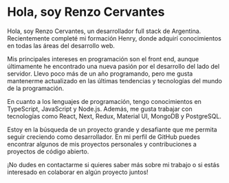 <h1 aling="center">Hola, soy Renzo Cervantes</h1>
Hola, soy Renzo Cervantes, un desarrollador full stack de Argentina. Recientemente completé mi formación Henry, donde adquirí conocimientos en todas las áreas del desarrollo web.

Mis principales intereses en programación son el front end, aunque últimamente he encontrado una nueva pasión por el desarrollo del lado del servidor. Llevo poco más de un año programando, pero me gusta mantenerme actualizado en las últimas tendencias y tecnologías del mundo de la programación.

En cuanto a los lenguajes de programación, tengo conocimientos en TypeScript, JavaScript y Node.js. Además, me gusta trabajar con tecnologías como React, Next, Redux, Material UI, MongoDB y PostgreSQL.

Estoy en la búsqueda de un proyecto grande y desafiante que me permita seguir creciendo como desarrollador. En mi perfil de GitHub puedes encontrar algunos de mis proyectos personales y contribuciones a proyectos de código abierto.

¡No dudes en contactarme si quieres saber más sobre mi trabajo o si estás interesado en colaborar en algún proyecto juntos!
